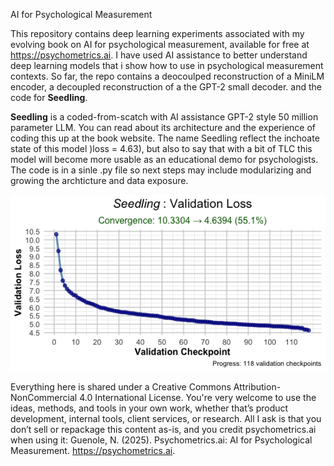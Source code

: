 AI for Psychological Measurement

This repository contains deep learning experiments associated with my evolving book on AI for psychological measurement, available for free at https://psychometrics.ai. I have used AI assistance to better understand deep learning models that i show how to use in psychological measurement contexts. So far, the repo contains a deocoulped reconstruction of a MiniLM encoder, a decoupled reconstruction of a the GPT-2 small decoder. and the code for **Seedling**.

**Seedling** is a coded-from-scatch with AI assistance GPT-2 style 50 million parameter LLM. You can read about its architecture and the experience of coding this up at the book website. The name Seedling reflect the inchoate state of this model )loss = 4.63), but also to say that with a bit of TLC this model will become more usable as an educational demo for psychologists. The code is in a sinle .py file so next steps may include modularizing and growing the archticture and data exposure.

![Seedling Loss](images/Seedling-loss-MeasureCo.ai.png)

Everything here is shared under a Creative Commons Attribution-NonCommercial 4.0 International License. You're very welcome to use the ideas, methods, and tools in your own work, whether that’s product development, internal tools, client services, or research. All I ask is that you don’t sell or repackage this content as-is, and you credit psychometrics.ai when using it: Guenole, N. (2025). Psychometrics.ai: AI for Psychological Measurement. https://psychometrics.ai. 
